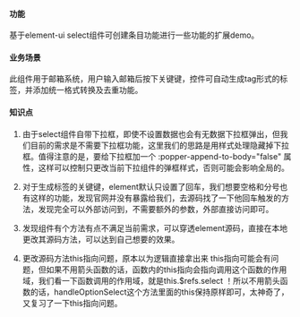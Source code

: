 #### 功能

基于element-ui select组件可创建条目功能进行一些功能的扩展demo。

#### 业务场景

此组件用于邮箱系统，用户输入邮箱后按下关键键，控件可自动生成tag形式的标签，并添加统一格式转换及去重功能。

#### 知识点

1. 由于select组件自带下拉框，即使不设置数据也会有无数据下拉框弹出，但我们目前的需求是不需要下拉框功能，这里我们的思路是用样式处理隐藏掉下拉框。值得注意的是，要给下拉框加一个 :popper-append-to-body="false" 属性，这样可以控制只更改当前下拉组件的弹框样式，否则可能会影响全局的。

2. 对于生成标签的关键键，element默认只设置了回车，我们想要空格和分号也有这样的功能，发现官网并没有暴露给我们，去源码找了一下他回车触发的方法，发现完全可以外部访问到，不需要额外的参数，外部直接访问即可。

3. 发现组件有个方法有点不满足当前需求，可以穿透element源码，直接在本地更改其源码方法，可以达到自己想要的效果。

4. 更改源码方法this指向问题，原本以为逻辑直接拿出来 this指向可能会有问题，但如果不用箭头函数的话，函数内的this指向会指向调用这个函数的作用域，我们看一下函数调用的作用域，就是this.$refs.select ！所以不用箭头函数的话，handleOptionSelect这个方法里面的this保持原样即可，太神奇了，又复习了一下this指向问题。